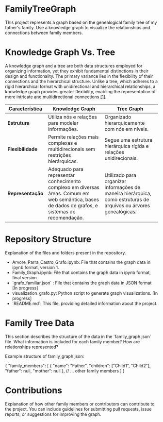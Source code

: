 # FamilyTreeGraph
This project represents a graph based on the genealogical family tree of my father's family. Use a knowledge graph to visualize the relationships and connections between family members.

# Knowledge Graph Vs. Tree 
A knowledge graph and a tree are both data structures employed for organizing information, yet they exhibit fundamental distinctions in their design and functionality. The primary variance lies in the flexibility of their connections and the hierarchical structure. Unlike a tree, which adheres to a rigid hierarchical format with unidirectional and hierarchical relationships, a knowledge graph provides greater flexibility, enabling the representation of more intricate and multidirectional connections [[1]](https://www.geeksforgeeks.org/difference-between-graph-and-tree/).

| Característica              | Knowledge Graph                                 | Tree Graph                                       |
|-----------------------------|-------------------------------------------------|--------------------------------------------------|
| **Estrutura**               | Utiliza nós e relações para modelar informações. | Organizado hierarquicamente com nós em níveis.    |
| **Flexibilidade**           | Permite relações mais complexas e multidirecionais sem restrições hierárquicas. | Segue uma estrutura hierárquica rígida e relações unidirecionais. |
| **Representação**           | Adequado para representar conhecimento complexo em diversas áreas. Comum em web semântica, bases de dados de grafos, e sistemas de recomendação. | Utilizado para organizar informações de maneira hierárquica, como estruturas de arquivos ou árvores genealógicas. |


# Repository Structure
Explanation of the files and folders present in the repository.

- Arvore_Parra_Castro_Grafo.ipynb: File that contains the graph data in ipynb format, version 1.
- Family_Graph.ipynb: File that contains the graph data in ipynb format, final version. 
- ´grafo_familiar.json´ : File that contains the graph data in JSON format [In progress]
- visualization_grafo.py: Python script to generate graph visualizations. [In progress]
- ´README.md´: This file, providing detailed information about the project.

# Family Tree Data
This section describes the structure of the data in the ´family_graph.json´ file. What information is included for each family member? How are relationships represented?

Example structure of family_graph.json:

{
  "family_members": [
    {
      "name": "Father",
      "children": ["Child1", "Child2"],
      "father": null,
      "mother": null
    },
    // ... other family members
  ]
}


# Contributions
Explanation of how other family members or contributors can contribute to the project. You can include guidelines for submitting pull requests, issue reports, or suggestions for improving the graph.
